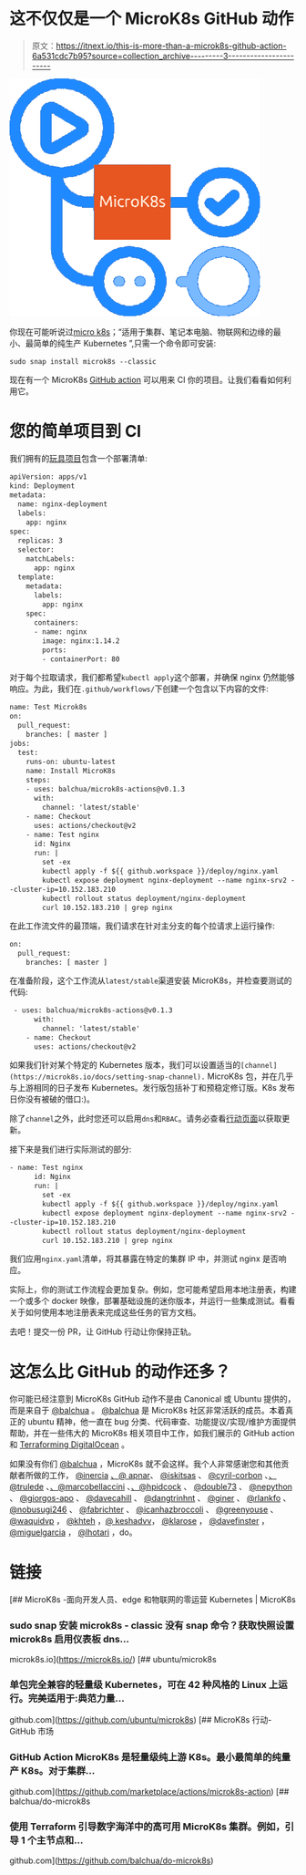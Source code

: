 # 这不仅仅是一个 MicroK8s GitHub 动作

> 原文：<https://itnext.io/this-is-more-than-a-microk8s-github-action-6a531cdc7b95?source=collection_archive---------3----------------------->

![](img/90206e290faeb5c25eec0c2d559803a7.png)

你现在可能听说过[micro k8s](https://microk8s.io/)；“适用于集群、笔记本电脑、物联网和边缘的最小、最简单的纯生产 Kubernetes ”,只需一个命令即可安装:

```
sudo snap install microk8s --classic
```

现在有一个 MicroK8s [GitHub action](https://github.com/marketplace/actions/microk8s-action) 可以用来 CI 你的项目。让我们看看如何利用它。

# 您的简单项目到 CI

我们拥有的[玩具项目](https://github.com/ktsakalozos/SimpleProject)包含一个部署清单:

```
apiVersion: apps/v1
kind: Deployment
metadata:
  name: nginx-deployment
  labels:
    app: nginx
spec:
  replicas: 3
  selector:
    matchLabels:
      app: nginx
  template:
    metadata:
      labels:
        app: nginx
    spec:
      containers:
      - name: nginx
        image: nginx:1.14.2
        ports:
        - containerPort: 80
```

对于每个拉取请求，我们都希望`kubectl apply`这个部署，并确保 nginx 仍然能够响应。为此，我们在`.github/workflows/`下创建一个包含以下内容的文件:

```
name: Test Microk8s
on:
  pull_request:
    branches: [ master ]
jobs:
  test:
    runs-on: ubuntu-latest
    name: Install MicroK8s
    steps:
    - uses: balchua/microk8s-actions@v0.1.3
      with:
        channel: 'latest/stable'
    - name: Checkout
      uses: actions/checkout@v2
    - name: Test nginx
      id: Nginx
      run: |
        set -ex
        kubectl apply -f ${{ github.workspace }}/deploy/nginx.yaml
        kubectl expose deployment nginx-deployment --name nginx-srv2 --cluster-ip=10.152.183.210
        kubectl rollout status deployment/nginx-deployment
        curl 10.152.183.210 | grep nginx 
```

在此工作流文件的最顶端，我们请求在针对主分支的每个拉请求上运行操作:

```
on:
  pull_request:
    branches: [ master ]
```

在准备阶段，这个工作流从`latest/stable`渠道安装 MicroK8s，并检查要测试的代码:

```
 - uses: balchua/microk8s-actions@v0.1.3
      with:
        channel: 'latest/stable'
    - name: Checkout
      uses: actions/checkout@v2
```

如果我们针对某个特定的 Kubernetes 版本，我们可以设置适当的`[channel](https://microk8s.io/docs/setting-snap-channel).` MicroK8s 包，并在几乎与上游相同的日子发布 Kubernetes。发行版包括补丁和预稳定修订版。K8s 发布日你没有被破的借口:)。

除了`channel`之外，此时您还可以启用`dns`和`RBAC`。请务必查看[行动页面](https://github.com/marketplace/actions/microk8s-action)以获取更新。

接下来是我们进行实际测试的部分:

```
- name: Test nginx
      id: Nginx
      run: |
        set -ex
        kubectl apply -f ${{ github.workspace }}/deploy/nginx.yaml
        kubectl expose deployment nginx-deployment --name nginx-srv2 --cluster-ip=10.152.183.210
        kubectl rollout status deployment/nginx-deployment
        curl 10.152.183.210 | grep nginx
```

我们应用`nginx.yaml`清单，将其暴露在特定的集群 IP 中，并测试 nginx 是否响应。

实际上，你的测试工作流程会更加复杂。例如，您可能希望启用本地注册表，构建一个或多个 docker 映像，部署基础设施的迷你版本，并运行一些集成测试。看看关于如何使用本地注册表来完成这些任务的官方文档。

去吧！提交一份 PR，让 GitHub 行动让你保持正轨。

# 这怎么比 GitHub 的动作还多？

你可能已经注意到 MicroK8s GitHub 动作不是由 Canonical 或 Ubuntu 提供的，而是来自于 [@balchua](https://github.com/balchua) 。 [@balchua](https://github.com/balchua) 是 MicroK8s 社区非常活跃的成员。本着真正的 ubuntu 精神，他一直在 bug 分类、代码审查、功能提议/实现/维护方面提供帮助，并在一些伟大的 MicroK8s 相关项目中工作，如我们展示的 GitHub action 和 [Terraforming DigitalOcean](https://github.com/balchua/do-microk8s) 。

如果没有你们 [@balchua](https://github.com/balchua) ，MicroK8s 就不会这样。我个人非常感谢您和其他贡献者所做的工作， [@inercia](https://github.com/inercia) [、](https://github.com/apnar)[@ apnar](https://github.com/iskitsas)、 [@iskitsas](https://github.com/iskitsas) 、 [@cyril-corbon](https://github.com/cyril-corbon) 、[、@trulede](https://github.com/trulede) 、[、@marcobellaccini](https://github.com/marcobellaccini) 、[、@hpidcock](https://github.com/hpidcock) 、 [@double73](https://github.com/double73) 、 [@nepython](https://github.com/nepython) 、 [](https://github.com/nepython) [@giorgos-apo](https://github.com/giorgos-apo) 、 [@davecahill](https://github.com/davecahill) 、 [@dangtrinhnt](https://github.com/dangtrinhnt) 、 [@giner](https://github.com/giner) 、 [@rlankfo](https://github.com/rlankfo) 、 [@nobusugi246](https://github.com/nobusugi246) 、 [@fabrichter](https://github.com/fabrichter) 、 [@icanhazbroccoli](https://github.com/icanhazbroccoli) 、 [@greenyouse](https://github.com/greenyouse) 、 [](https://github.com/joestringer) [@waquidvp](https://github.com/waquidvp) ， [@khteh](https://github.com/khteh) ，[@ keshadvv](https://github.com/keshavdv)， [@klarose](https://github.com/klarose) ， [@davefinster](https://github.com/davefinster) ， [@miguelgarcia](https://github.com/miguelgarcia) ， [@lhotari](https://github.com/lhotari) ，do。

# 链接

[](https://microk8s.io/) [## MicroK8s -面向开发人员、edge 和物联网的零运营 Kubernetes | MicroK8s

### sudo snap 安装 microk8s - classic 没有 snap 命令？获取快照设置 microk8s 启用仪表板 dns…

microk8s.io](https://microk8s.io/) [](https://github.com/ubuntu/microk8s) [## ubuntu/microk8s

### 单包完全兼容的轻量级 Kubernetes，可在 42 种风格的 Linux 上运行。完美适用于:典范力量…

github.com](https://github.com/ubuntu/microk8s) [](https://github.com/marketplace/actions/microk8s-action) [## MicroK8s 行动- GitHub 市场

### GitHub Action MicroK8s 是轻量级纯上游 K8s。最小最简单的纯量产 K8s。对于集群…

github.com](https://github.com/marketplace/actions/microk8s-action) [](https://github.com/balchua/do-microk8s) [## balchua/do-microk8s

### 使用 Terraform 引导数字海洋中的高可用 MicroK8s 集群。例如，引导 1 个主节点和…

github.com](https://github.com/balchua/do-microk8s)